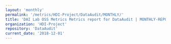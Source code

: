 ```yaml
---
layout: 'monthly'
permalink: '/metrics/HDI-Project/DataAudit/MONTHLY/'
title: 'DAI Lab OSS Metrics Metrics report for DataAudit | MONTHLY-REPORT-2018-12-01'
organization: 'HDI-Project'
repository: 'DataAudit'
current_date: '2018-12-01'
---
```

